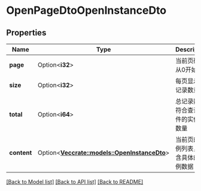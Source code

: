 # OpenPageDtoOpenInstanceDto

## Properties

Name | Type | Description | Notes
------------ | ------------- | ------------- | -------------
**page** | Option<**i32**> | 当前页码，从0开始计数 | [optional]
**size** | Option<**i32**> | 每页显示的记录数量 | [optional]
**total** | Option<**i64**> | 总记录数，符合查询条件的实例总数量 | [optional]
**content** | Option<[**Vec<crate::models::OpenInstanceDto>**](OpenInstanceDTO.md)> | 当前页的实例列表，包含具体的实例数据 | [optional]

[[Back to Model list]](../README.md#documentation-for-models) [[Back to API list]](../README.md#documentation-for-api-endpoints) [[Back to README]](../README.md)
